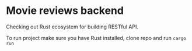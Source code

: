 # Movie reviews backend

Checking out Rust ecosystem for building RESTful API.

To run project make sure you have Rust installed,
clone repo and run `cargo run`
